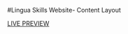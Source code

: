 #Lingua Skills Website- Content Layout

[LIVE PREVIEW](https://simarpreetxk.github.io/Lingua-II-Website/index.html)
